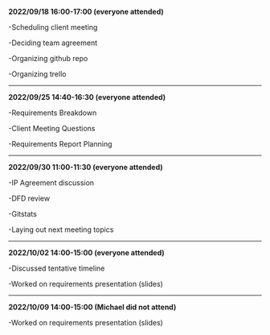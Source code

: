 **2022/09/18	16:00-17:00 (everyone attended)**

  -Scheduling client meeting
  
  -Deciding team agreement
  
  -Organizing github repo
  
  -Organizing trello
  
  ---

**2022/09/25	14:40-16:30 (everyone attended)**

  -Requirements Breakdown
  
  -Client Meeting Questions
  
  -Requirements Report Planning
  
  ---
  
**2022/09/30  11:00-11:30  (everyone attended)**

  -IP Agreement discussion
  
  -DFD review
  
  -Gitstats
  
  -Laying out next meeting topics
  
  ---
  
 **2022/10/02  14:00-15:00  (everyone attended)**
 
 -Discussed tentative timeline
 
 -Worked on requirements presentation (slides)
 
 ---
 
**2022/10/09	14:00-15:00 (Michael did not attend)**

-Worked on requirements presentation (slides)


